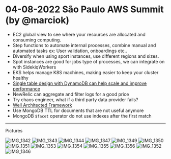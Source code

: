 # 04-08-2022 São Paulo AWS Summit (by @marciok)

- EC2 global view to see where your resources are allocated and consuming computing.
- Step functions to automate internal processes, combine manual and automated tasks ex: User validation, onboardings etc..
- Diversify when using sport instances, use different regions and sizes.
- Spot instances are good for jobs type of processes, we can integrate on with SidekiqWorkers
- EKS helps manage K8S machines, making easier to keep your cluster healthy 
- [Single table design with DynamoDB can help scale and improve performance](https://aws.amazon.com/blogs/compute/creating-a-single-table-design-with-amazon-dynamodb/)
- NewRelic can aggregate and filter logs for a good price
- Try chaos engineer, what if a third party data provider fails? 
- [Well Architected Framework](https://docs.aws.amazon.com/wellarchitected/latest/framework/welcome.html)
- Use MongoDB TTL for documents that are not useful anymore
- MongoDB `$facet` operator do not use indexes after the first match


---

Pictures 


![IMG_1342](https://user-images.githubusercontent.com/311156/182886755-1ebe8283-be1a-428f-99f4-fb6c9bb018e8.jpeg)
![IMG_1343](https://user-images.githubusercontent.com/311156/182886778-ea703798-5abd-4b97-acd4-658e2d7d2c58.jpeg)
![IMG_1344](https://user-images.githubusercontent.com/311156/182886786-c550d64f-c0a8-45c9-81d4-7e8c3d04e5f4.jpeg)
![IMG_1347](https://user-images.githubusercontent.com/311156/182886791-18c555ae-2ee4-49dc-906e-45a300f56a13.jpeg)
![IMG_1349](https://user-images.githubusercontent.com/311156/182886794-21065744-f0cc-451b-a216-57462f3fdbc7.jpeg)
![IMG_1350](https://user-images.githubusercontent.com/311156/182886797-beb4a249-0f4c-446e-91ac-1e94bc6e9f0a.jpeg)
![IMG_1351](https://user-images.githubusercontent.com/311156/182886800-da6fbfc8-51c7-4899-988d-a56950927f64.jpeg)
![IMG_1353](https://user-images.githubusercontent.com/311156/182886802-f949768a-1315-4e81-93cb-0e33fc4bc660.jpeg)
![IMG_1354](https://user-images.githubusercontent.com/311156/182886805-c9873303-ae14-4e70-83c6-cd1b7255f10d.jpeg)
![IMG_1355](https://user-images.githubusercontent.com/311156/182886813-66795635-151e-4a54-8b11-79028b871173.jpeg)
![IMG_1356](https://user-images.githubusercontent.com/311156/182886823-77eca03a-e736-4be9-965a-4682a9453f8b.jpeg)
![IMG_1352](https://user-images.githubusercontent.com/311156/182886828-6fb54cbc-3f07-41cd-a7db-e60b91c37496.jpeg)
![IMG_1346](https://user-images.githubusercontent.com/311156/182886833-b1528b2a-d1e3-459d-979e-5d777127df60.jpeg)
